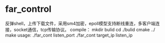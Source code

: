 # far_control
  反弹shell，上传下载文件，采用sm4加密，epoll模型支持断线重连，多客户端连接，socket通信，tcp传输协议。 
  compile：
    mkdir bulid 
    cd ./bulid
    cmake ../
    make
  usage:
    ./far_cont listen_port
    ./far_cont target_ip listen_ip
